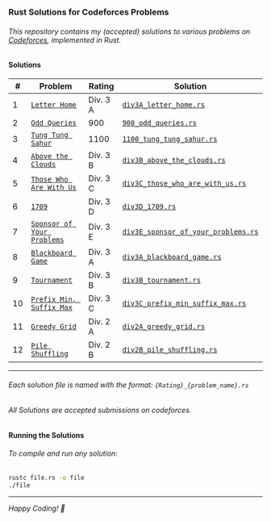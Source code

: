 ### Rust Solutions for Codeforces Problems

###### This repository contains my (accepted) solutions to various problems on [Codeforces](https://codeforces.com), implemented in Rust.

#### Solutions

| # | Problem | Rating | Solution |
|---|---|---|---|
| 1 | [`Letter Home`](https://codeforces.com/contest/2121/problem/A) | Div. 3 A | [`div3A_letter_home.rs`](./div3A_letter_home.rs) |
| 2 | [`Odd Queries`](https://codeforces.com/contest/1807/problem/D) | 900 | [`900_odd_queries.rs`](./900_odd_queries.rs) |
| 3 | [`Tung Tung Sahur`](https://codeforces.com/contest/2094/problem/D) | 1100 | [`1100_tung_tung_sahur.rs`](./1100_tung_tung_sahur.rs) |
| 4 | [`Above the Clouds`](https://codeforces.com/contest/2121/problem/B) | Div. 3 B | [`div3B_above_the_clouds.rs`](./div3B_above_the_clouds.rs) |
| 5 | [`Those Who Are With Us`](https://codeforces.com/contest/2121/problem/C) | Div. 3 C | [`div3C_those_who_are_with_us.rs`](./div3C_those_who_are_with_us.rs) |
| 6 | [`1709`](https://codeforces.com/contest/2121/problem/D) | Div. 3 D | [`div3D_1709.rs`](./div3D_1709.rs) |
| 7 | [`Sponsor of Your Problems`](https://codeforces.com/contest/2121/problem/E) | Div. 3 E | [`div3E_sponsor_of_your_problems.rs`](./div3E_sponsor_of_your_problems.rs) |
| 8 | [`Blackboard Game`](https://codeforces.com/contest/2123/problem/A) | Div. 3 A | [`div3A_blackboard_game.rs`](./div3A_blackboard_game.rs) |
| 9 | [`Tournament`](https://codeforces.com/contest/2123/problem/B) | Div. 3 B | [`div3B_tournament.rs`](./div3B_tournament.rs) |
| 10 | [`Prefix Min, Suffix Max`](https://codeforces.com/contest/2123/problem/C) | Div. 3 C | [`div3C_prefix_min_suffix_max.rs`](./div3C_prefix_min_suffix_max.rs) |
| 11 | [`Greedy Grid`](https://codeforces.com/contest/2122/problem/A) | Div. 2 A | [`div2A_greedy_grid.rs`](./div2A_greedy_grid.rs) |
| 12 | [`Pile Shuffling`](https://codeforces.com/contest/2122/problem/B) | Div. 2 B | [`div2B_pile_shuffling.rs`](./div2B_pile_shuffling.rs) |

---

###### Each solution file is named with the format: `{Rating}_{problem_name}.rs`
###### All Solutions are accepted submissions on codeforces. 

#### Running the Solutions

###### To compile and run any solution:

```bash
rustc file.rs -o file
./file 
```

---

*Happy Coding! 🦀*